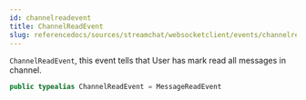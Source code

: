 ```yaml
---
id: channelreadevent 
title: ChannelReadEvent
slug: referencedocs/sources/streamchat/websocketclient/events/channelreadevent
---
```


`ChannelReadEvent`, this event tells that User has mark read all messages in channel.

``` swift
public typealias ChannelReadEvent = MessageReadEvent
```
